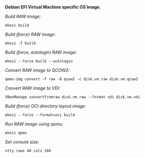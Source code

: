 **Debian EFI Virtual Machine specific OS Image.**

*Build RAW image:*

    mkosi build

*Build (force) RAW image:*

    mkosi -f build

*Build (force, autologin) RAW image:*

    mkosi --force build --autologin

*Convert RAW image to QCOW2:*

    qemu-img convert -f raw -O qcow2 -c disk.vm.raw disk.vm.qcow2

*Convert RAW image to VDI:*

    VBoxManage convertfromraw disk.vm.raw --format vdi disk.vm.vdi

*Build (force) OCI directory layout image:*

    mkosi --force --format=oci build

*Run RAW image using qemu:*

    mkosi qemu

*Set console size:*

    stty rows 40 cols 160
